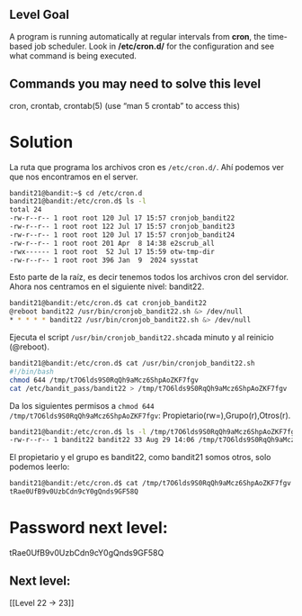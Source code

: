 ## Level Goal

A program is running automatically at regular intervals from **cron**, the time-based job scheduler. Look in **/etc/cron.d/** for the configuration and see what command is being executed.

## Commands you may need to solve this level

cron, crontab, crontab(5) (use “man 5 crontab” to access this)

# Solution

La ruta que programa los archivos cron es `/etc/cron.d/`. Ahí podemos ver que nos encontramos en el server.
```sh
bandit21@bandit:~$ cd /etc/cron.d
bandit21@bandit:/etc/cron.d$ ls -l
total 24
-rw-r--r-- 1 root root 120 Jul 17 15:57 cronjob_bandit22
-rw-r--r-- 1 root root 122 Jul 17 15:57 cronjob_bandit23
-rw-r--r-- 1 root root 120 Jul 17 15:57 cronjob_bandit24
-rw-r--r-- 1 root root 201 Apr  8 14:38 e2scrub_all
-rwx------ 1 root root  52 Jul 17 15:59 otw-tmp-dir
-rw-r--r-- 1 root root 396 Jan  9  2024 sysstat
```
Esto parte de la raíz, es decir tenemos todos los archivos cron del servidor. Ahora nos centramos en el siguiente nivel: bandit22.
```sh
bandit21@bandit:/etc/cron.d$ cat cronjob_bandit22
@reboot bandit22 /usr/bin/cronjob_bandit22.sh &> /dev/null
* * * * * bandit22 /usr/bin/cronjob_bandit22.sh &> /dev/null
```
Ejecuta el script `/usr/bin/cronjob_bandit22.sh`cada minuto y al reinicio (@reboot).
```sh
bandit21@bandit:/etc/cron.d$ cat /usr/bin/cronjob_bandit22.sh
#!/bin/bash
chmod 644 /tmp/t7O6lds9S0RqQh9aMcz6ShpAoZKF7fgv
cat /etc/bandit_pass/bandit22 > /tmp/t7O6lds9S0RqQh9aMcz6ShpAoZKF7fgv
```
Da los siguientes permisos a `chmod 644 /tmp/t7O6lds9S0RqQh9aMcz6ShpAoZKF7fgv`: Propietario(rw=),Grupo(r),Otros(r).
```sh
bandit21@bandit:/etc/cron.d$ ls -l /tmp/t7O6lds9S0RqQh9aMcz6ShpAoZKF7fgv
-rw-r--r-- 1 bandit22 bandit22 33 Aug 29 14:06 /tmp/t7O6lds9S0RqQh9aMcz6ShpAoZKF7fgv
```
El propietario y el grupo es bandit22, como bandit21 somos otros, solo podemos leerlo:
```sh
bandit21@bandit:/etc/cron.d$ cat /tmp/t7O6lds9S0RqQh9aMcz6ShpAoZKF7fgv
tRae0UfB9v0UzbCdn9cY0gQnds9GF58Q
```

# Password next level:

tRae0UfB9v0UzbCdn9cY0gQnds9GF58Q

## Next level:
[[Level 22 -> 23]]
